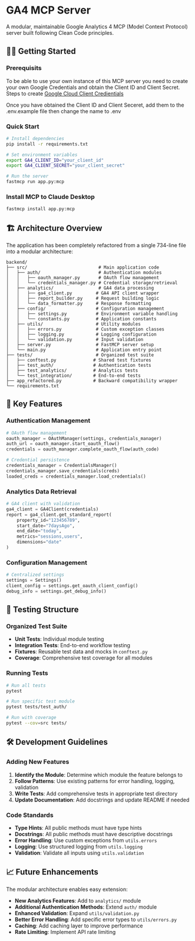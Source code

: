 # GA4 MCP Server 

A modular, maintainable Google Analytics 4 MCP (Model Context Protocol) server built following Clean Code principles.

## 🏃‍♂️ Getting Started

### Prerequisits 
To be able to use your own instance of this MCP server you need to create your own Google Credentials and obtain the Client ID and Client Secret. 
Steps to create [Google Cloud Client Credientials](https://developers.google.com/workspace/guides/create-credentials#oauth-client-id)

Once you have obtained the Client ID and Client Seceret, add them to the .env.example file then change the name to .env

### Quick Start
```bash
# Install dependencies
pip install -r requirements.txt

# Set environment variables
export GA4_CLIENT_ID="your_client_id"
export GA4_CLIENT_SECRET="your_client_secret"

# Run the server
fastmcp run app.py:mcp
```

### Install MCP to Claude Desktop
```bash
fastmcp install app.py:mcp
```

## 🏗️ Architecture Overview

The application has been completely refactored from a single 734-line file into a modular architecture:

```
backend/
├── src/                           # Main application code
│   ├── auth/                      # Authentication modules
│   │   ├── oauth_manager.py       # OAuth flow management
│   │   └── credentials_manager.py # Credential storage/retrieval
│   ├── analytics/                 # GA4 data processing
│   │   ├── ga4_client.py         # GA4 API client wrapper
│   │   ├── report_builder.py     # Request building logic
│   │   └── data_formatter.py     # Response formatting
│   ├── config/                   # Configuration management
│   │   ├── settings.py           # Environment variable handling
│   │   └── constants.py          # Application constants
│   ├── utils/                    # Utility modules
│   │   ├── errors.py             # Custom exception classes
│   │   ├── logging.py            # Logging configuration
│   │   └── validation.py         # Input validation
│   ├── server.py                 # FastMCP server setup
│   └── main.py                   # Application entry point
├── tests/                        # Organized test suite
│   ├── conftest.py              # Shared test fixtures
│   ├── test_auth/               # Authentication tests
│   ├── test_analytics/          # Analytics tests
│   └── test_integration/        # End-to-end tests
├── app_refactored.py            # Backward compatibility wrapper
└── requirements.txt
```

## 🚀 Key Features

### Authentication Management
```python
# OAuth flow management
oauth_manager = OAuthManager(settings, credentials_manager)
auth_url = oauth_manager.start_oauth_flow()
credentials = oauth_manager.complete_oauth_flow(auth_code)

# Credential persistence
credentials_manager = CredentialsManager()
credentials_manager.save_credentials(creds)
loaded_creds = credentials_manager.load_credentials()
```

### Analytics Data Retrieval
```python
# GA4 client with validation
ga4_client = GA4Client(credentials)
report = ga4_client.get_standard_report(
    property_id="123456789",
    start_date="7daysAgo",
    end_date="today",
    metrics="sessions,users",
    dimensions="date"
)
```

### Configuration Management
```python
# Centralized settings
settings = Settings()
client_config = settings.get_oauth_client_config()
debug_info = settings.get_debug_info()
```

## 🧪 Testing Structure

### Organized Test Suite
- **Unit Tests**: Individual module testing
- **Integration Tests**: End-to-end workflow testing
- **Fixtures**: Reusable test data and mocks in `conftest.py`
- **Coverage**: Comprehensive test coverage for all modules

### Running Tests
```bash
# Run all tests
pytest

# Run specific test module
pytest tests/test_auth/

# Run with coverage
pytest --cov=src tests/
```

## 🛠️ Development Guidelines

### Adding New Features
1. **Identify the Module**: Determine which module the feature belongs to
2. **Follow Patterns**: Use existing patterns for error handling, logging, validation
3. **Write Tests**: Add comprehensive tests in appropriate test directory
4. **Update Documentation**: Add docstrings and update README if needed

### Code Standards
- **Type Hints**: All public methods must have type hints
- **Docstrings**: All public methods must have descriptive docstrings
- **Error Handling**: Use custom exceptions from `utils.errors`
- **Logging**: Use structured logging from `utils.logging`
- **Validation**: Validate all inputs using `utils.validation`

## 📈 Future Enhancements

The modular architecture enables easy extension:

- **New Analytics Features**: Add to `analytics/` module
- **Additional Authentication Methods**: Extend `auth/` module
- **Enhanced Validation**: Expand `utils/validation.py`
- **Better Error Handling**: Add specific error types to `utils/errors.py`
- **Caching**: Add caching layer to improve performance
- **Rate Limiting**: Implement API rate limiting
